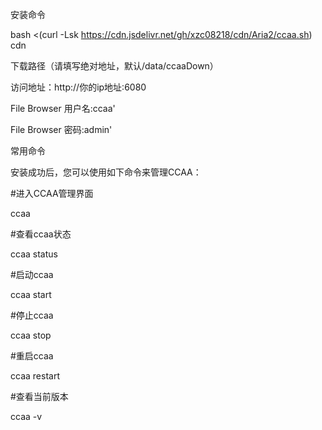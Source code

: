 安装命令

bash <(curl -Lsk https://cdn.jsdelivr.net/gh/xzc08218/cdn/Aria2/ccaa.sh) cdn

下载路径（请填写绝对地址，默认/data/ccaaDown）

访问地址：http://你的ip地址:6080

File Browser 用户名:ccaa'

File Browser 密码:admin'

常用命令

安装成功后，您可以使用如下命令来管理CCAA：

#进入CCAA管理界面

ccaa

#查看ccaa状态

ccaa status

#启动ccaa

ccaa start

#停止ccaa

ccaa stop

#重启ccaa

ccaa restart

#查看当前版本

ccaa -v
